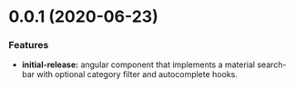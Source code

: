 # 0.0.1 (2020-06-23)

### Features

- **initial-release:** angular component that implements a material search-bar
  with optional category filter and autocomplete hooks.
